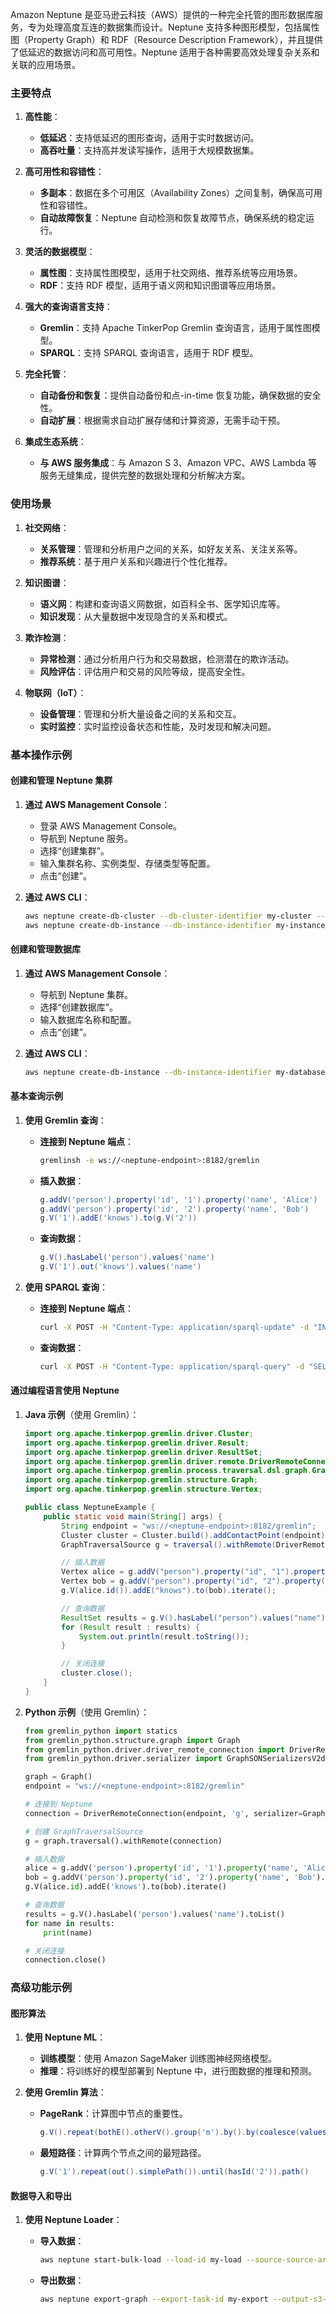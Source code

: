 Amazon Neptune 是亚马逊云科技（AWS）提供的一种完全托管的图形数据库服务，专为处理高度互连的数据集而设计。Neptune 支持多种图形模型，包括属性图（Property Graph）和 RDF（Resource Description Framework），并且提供了低延迟的数据访问和高可用性。Neptune 适用于各种需要高效处理复杂关系和关联的应用场景。

### 主要特点

1. **高性能**：
   - **低延迟**：支持低延迟的图形查询，适用于实时数据访问。
   - **高吞吐量**：支持高并发读写操作，适用于大规模数据集。

2. **高可用性和容错性**：
   - **多副本**：数据在多个可用区（Availability Zones）之间复制，确保高可用性和容错性。
   - **自动故障恢复**：Neptune 自动检测和恢复故障节点，确保系统的稳定运行。

3. **灵活的数据模型**：
   - **属性图**：支持属性图模型，适用于社交网络、推荐系统等应用场景。
   - **RDF**：支持 RDF 模型，适用于语义网和知识图谱等应用场景。

4. **强大的查询语言支持**：
   - **Gremlin**：支持 Apache TinkerPop Gremlin 查询语言，适用于属性图模型。
   - **SPARQL**：支持 SPARQL 查询语言，适用于 RDF 模型。

5. **完全托管**：
   - **自动备份和恢复**：提供自动备份和点-in-time 恢复功能，确保数据的安全性。
   - **自动扩展**：根据需求自动扩展存储和计算资源，无需手动干预。

6. **集成生态系统**：
   - **与 AWS 服务集成**：与 Amazon S 3、Amazon VPC、AWS Lambda 等服务无缝集成，提供完整的数据处理和分析解决方案。

### 使用场景

1. **社交网络**：
   - **关系管理**：管理和分析用户之间的关系，如好友关系、关注关系等。
   - **推荐系统**：基于用户关系和兴趣进行个性化推荐。

2. **知识图谱**：
   - **语义网**：构建和查询语义网数据，如百科全书、医学知识库等。
   - **知识发现**：从大量数据中发现隐含的关系和模式。

3. **欺诈检测**：
   - **异常检测**：通过分析用户行为和交易数据，检测潜在的欺诈活动。
   - **风险评估**：评估用户和交易的风险等级，提高安全性。

4. **物联网（IoT）**：
   - **设备管理**：管理和分析大量设备之间的关系和交互。
   - **实时监控**：实时监控设备状态和性能，及时发现和解决问题。

### 基本操作示例

#### 创建和管理 Neptune 集群

1. **通过 AWS Management Console**：
   - 登录 AWS Management Console。
   - 导航到 Neptune 服务。
   - 选择“创建集群”。
   - 输入集群名称、实例类型、存储类型等配置。
   - 点击“创建”。

2. **通过 AWS CLI**：
   ```sh
   aws neptune create-db-cluster --db-cluster-identifier my-cluster --engine neptune --backup-retention-period 7 --storage-encrypted
   aws neptune create-db-instance --db-instance-identifier my-instance --db-instance-class db.r5.large --db-cluster-identifier my-cluster
   ```

#### 创建和管理数据库

1. **通过 AWS Management Console**：
   - 导航到 Neptune 集群。
   - 选择“创建数据库”。
   - 输入数据库名称和配置。
   - 点击“创建”。

2. **通过 AWS CLI**：
   ```sh
   aws neptune create-db-instance --db-instance-identifier my-database --db-instance-class db.r5.large --db-cluster-identifier my-cluster
   ```

#### 基本查询示例

1. **使用 Gremlin 查询**：
   - **连接到 Neptune 端点**：
     ```sh
     gremlinsh -e ws://<neptune-endpoint>:8182/gremlin
     ```

   - **插入数据**：
     ```groovy
     g.addV('person').property('id', '1').property('name', 'Alice')
     g.addV('person').property('id', '2').property('name', 'Bob')
     g.V('1').addE('knows').to(g.V('2'))
     ```

   - **查询数据**：
     ```groovy
     g.V().hasLabel('person').values('name')
     g.V('1').out('knows').values('name')
     ```

2. **使用 SPARQL 查询**：
   - **连接到 Neptune 端点**：
     ```sh
     curl -X POST -H "Content-Type: application/sparql-update" -d "INSERT DATA { <http://example.org/Alice> <http://example.org/knows> <http://example.org/Bob> . }" http://<neptune-endpoint>:8182/sparql
     ```

   - **查询数据**：
     ```sh
     curl -X POST -H "Content-Type: application/sparql-query" -d "SELECT ?name WHERE { <http://example.org/Alice> <http://example.org/knows> ?person . ?person <http://example.org/name> ?name . }" http://<neptune-endpoint>:8182/sparql
     ```

#### 通过编程语言使用 Neptune

1. **Java 示例**（使用 Gremlin）：
   ```java
   import org.apache.tinkerpop.gremlin.driver.Cluster;
   import org.apache.tinkerpop.gremlin.driver.Result;
   import org.apache.tinkerpop.gremlin.driver.ResultSet;
   import org.apache.tinkerpop.gremlin.driver.remote.DriverRemoteConnection;
   import org.apache.tinkerpop.gremlin.process.traversal.dsl.graph.GraphTraversalSource;
   import org.apache.tinkerpop.gremlin.structure.Graph;
   import org.apache.tinkerpop.gremlin.structure.Vertex;

   public class NeptuneExample {
       public static void main(String[] args) {
           String endpoint = "ws://<neptune-endpoint>:8182/gremlin";
           Cluster cluster = Cluster.build().addContactPoint(endpoint).create();
           GraphTraversalSource g = traversal().withRemote(DriverRemoteConnection.using(cluster));

           // 插入数据
           Vertex alice = g.addV("person").property("id", "1").property("name", "Alice").next();
           Vertex bob = g.addV("person").property("id", "2").property("name", "Bob").next();
           g.V(alice.id()).addE("knows").to(bob).iterate();

           // 查询数据
           ResultSet results = g.V().hasLabel("person").values("name").toList();
           for (Result result : results) {
               System.out.println(result.toString());
           }

           // 关闭连接
           cluster.close();
       }
   }
   ```

2. **Python 示例**（使用 Gremlin）：
   ```python
   from gremlin_python import statics
   from gremlin_python.structure.graph import Graph
   from gremlin_python.driver.driver_remote_connection import DriverRemoteConnection
   from gremlin_python.driver.serializer import GraphSONSerializersV2d0

   graph = Graph()
   endpoint = "ws://<neptune-endpoint>:8182/gremlin"

   # 连接到 Neptune
   connection = DriverRemoteConnection(endpoint, 'g', serializer=GraphSONSerializersV2d0())

   # 创建 GraphTraversalSource
   g = graph.traversal().withRemote(connection)

   # 插入数据
   alice = g.addV('person').property('id', '1').property('name', 'Alice').next()
   bob = g.addV('person').property('id', '2').property('name', 'Bob').next()
   g.V(alice.id).addE('knows').to(bob).iterate()

   # 查询数据
   results = g.V().hasLabel('person').values('name').toList()
   for name in results:
       print(name)

   # 关闭连接
   connection.close()
   ```

### 高级功能示例

#### 图形算法

1. **使用 Neptune ML**：
   - **训练模型**：使用 Amazon SageMaker 训练图神经网络模型。
   - **推理**：将训练好的模型部署到 Neptune 中，进行图数据的推理和预测。

2. **使用 Gremlin 算法**：
   - **PageRank**：计算图中节点的重要性。
     ```groovy
     g.V().repeat(bothE().otherV().group('m').by().by(coalesce(values('rank'), constant(1.0)).sum().divide(constant(1.0))).cap('m')).times(10).unfold().order().by(values, desc)
     ```

   - **最短路径**：计算两个节点之间的最短路径。
     ```groovy
     g.V('1').repeat(out().simplePath()).until(hasId('2')).path()
     ```

#### 数据导入和导出

1. **使用 Neptune Loader**：
   - **导入数据**：
     ```sh
     aws neptune start-bulk-load --load-id my-load --source-source-arn arn:aws:s3:::my-bucket/my-data --service-role-arn arn:aws:iam::123456789012:role/NeptuneLoaderRole --mode NEW
     ```

   - **导出数据**：
     ```sh
     aws neptune export-graph --export-task-id my-export --output-s3-uri s3://my-bucket/my-export --iam-role-arn arn:aws:iam::123456789012:role/NeptuneExporterRole
     ```

